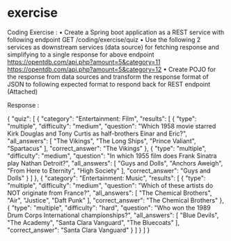 # exercise
Coding Exercise :
•	Create a Spring boot application as a REST service with following endpoint
GET /coding/exercise/quiz
•	Use the following 2 services as downstream services (data source) for fetching response and simplifying to a single response for above endpoint
https://opentdb.com/api.php?amount=5&category=11
https://opentdb.com/api.php?amount=5&category=12
•	Create POJO for the response from data sources and transform the response format of JSON to following expected format to respond back for REST endpoint (Attached)

Response : 

{
  "quiz": [
    {
      "category": "Entertainment: Film",
      "results": [
        {
          "type": "multiple",
          "difficulty": "medium",
          "question": "Which 1958 movie starred Kirk Douglas and Tony Curtis as half-brothers Einar and Eric?",
          "all_answers": [
            "The Vikings",
            "The Long Ships",
            "Prince Valiant",
            "Spartacus"
          ],
          "correct_answer": "The Vikings"
        },
        {
            "type": "multiple",
            "difficulty": "medium",
            "question": "In which 1955 film does Frank Sinatra play Nathan Detroit?",
            "all_answers": [
                "Guys and Dolls",
                "Anchors Aweigh",
                "From Here to Eternity",
                "High Society"
            ],
            "correct_answer": "Guys and Dolls"
        }
      ]
    },
    {
      "category": "Entertainment: Music",
      "results": [
        {
          "type": "multiple",
          "difficulty": "medium",
          "question": "Which of these artists do NOT originate from France?",
          "all_answers": [
            "The Chemical Brothers",
            "Air",
            "Justice",
            "Daft Punk"
          ],
          "correct_answer": "The Chemical Brothers"
        },
        {
            "type": "multiple",
            "difficulty": "hard",
            "question": "Who won the 1989 Drum Corps International championships?",
            "all_answers": [
                "Blue Devils",
                "The Academy",
                "Santa Clara Vanguard",
                "The Bluecoats"
            ],
            "correct_answer": "Santa Clara Vanguard"
        }
      ]
    }
  ]
}
